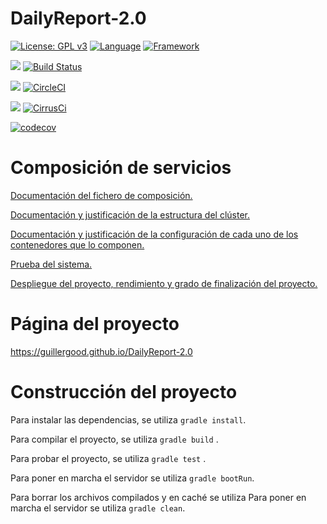 # DailyReport-2.0

[![License: GPL v3](https://img.shields.io/badge/License-GPLv3-blue.svg)](https://www.gnu.org/licenses/gpl-3.0) [![Language](https://img.shields.io/badge/Language-Java-fd6a02.svg)](https://www.java.com/) [![Framework](https://img.shields.io/badge/Framework-Spring-brightgreen.svg)](https://spring.io/)


![](https://img.shields.io/badge/TravisCI-informational.svg) [![Build Status](https://travis-ci.com/Guillergood/DailyReport-2.0.svg?branch=main)](https://travis-ci.com/Guillergood/DailyReport-2.0) 

![](https://img.shields.io/badge/CircleCI-informational.svg) [![CircleCI](https://circleci.com/gh/Guillergood/DailyReport-2.0.svg?style=svg)](https://app.circleci.com/pipelines/github/Guillergood/DailyReport-2.0) 

![](https://img.shields.io/badge/CirrusCI-informational.svg) [![CirrusCi](https://api.cirrus-ci.com/github/Guillergood/DailyReport-2.0.svg)](https://cirrus-ci.com/github/Guillergood/DailyReport-2.0) 


[![codecov](https://codecov.io/gh/Guillergood/DailyReport-2.0/branch/main/graph/badge.svg?token=JGS05GXYWV)](https://codecov.io/gh/Guillergood/DailyReport-2.0)



# Composición de servicios

 [Documentación del fichero de composición.](https://guillergood.github.io/DailyReport-2.0/docs/Composici%C3%B3n.html)

 [Documentación y justificación de la estructura del clúster.](https://guillergood.github.io/DailyReport-2.0/docs/Cluster.html)

 [Documentación y justificación de la configuración de cada uno de los contenedores que lo componen.](https://guillergood.github.io/DailyReport-2.0/docs/Contenedores.html)

 [Prueba del sistema.](https://guillergood.github.io/DailyReport-2.0/docs/Testeo.html)

 [Despliegue del proyecto, rendimiento y grado de finalización del proyecto.](https://guillergood.github.io/DailyReport-2.0/docs/Avance.html)
  
# Página del proyecto

https://guillergood.github.io/DailyReport-2.0

# Construcción del proyecto

Para instalar las dependencias, se utiliza ```gradle install```.

Para compilar el proyecto, se utiliza ```gradle build``` .

Para probar el proyecto, se utiliza ```gradle test``` .

Para poner en marcha el servidor se utiliza ```gradle bootRun```.

Para borrar los archivos compilados y en caché se utiliza Para poner en marcha el servidor se utiliza ```gradle clean```.